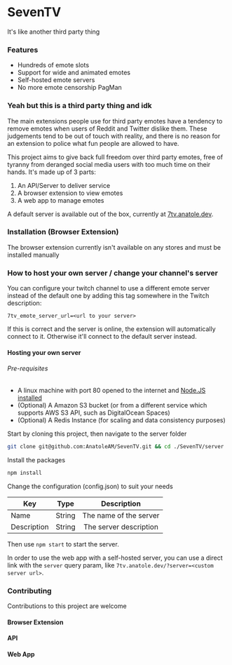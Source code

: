 # SevenTV
It's like another third party thing

### Features

* Hundreds of emote slots
* Support for wide and animated emotes
* Self-hosted emote servers 
* No more emote censorship PagMan

### Yeah but this is a third party thing and idk

The main extensions people use for third party emotes have a tendency to remove emotes when users of Reddit and Twitter dislike them. These judgements tend to be out of touch with reality, and there is no reason for an extension to police what fun people are allowed to have.

This project aims to give back full freedom over third party emotes, free of tyranny from deranged social media users with too much time on their hands.
It's made up of 3 parts:

1. An API/Server to deliver service
1. A browser extension to view emotes
1. A web app to manage emotes

A default server is available out of the box, currently at [7tv.anatole.dev](https://7tv.anatole.dev).

### Installation (Browser Extension)

The browser extension currently isn't available on any stores and must be installed manually

### How to host your own server / change your channel's server

You can configure your twitch channel to use a different emote server instead of the default one by adding this tag somewhere in the Twitch description:

`7tv_emote_server_url=<url to your server>`

If this is correct and the server is online, the extension will automatically connect to it. Otherwise it'll connect to the default server instead.

#### Hosting your own server

###### Pre-requisites

* A linux machine with port 80 opened to the internet and [Node.JS installed](https://nodejs.org/en/)
* (Optional) A Amazon S3 bucket (or from a different service which supports AWS S3 API, such as DigitalOcean Spaces)
* (Optional) A Redis Instance (for scaling and data consistency purposes)

Start by cloning this project, then navigate to the server folder 

```sh
git clone git@github.com:AnatoleAM/SevenTV.git && cd ./SevenTV/server
```

Install the packages
```sh
npm install
```

Change the configuration (config.json) to suit your needs

| Key					| Type						| Description						|
| ----------------------|:-------------------------:|:---------------------------------:|
| Name                  | String                    | The name of the server            |
| Description           | String                    | The server description            |


Then use `npm start` to start the server. 

In order to use the web app with a self-hosted server, you can use a direct link with the `server` query param, like `7tv.anatole.dev/?server=<custom server url>`.

### Contributing

Contributions to this project are welcome

#### Browser Extension

#### API

#### Web App